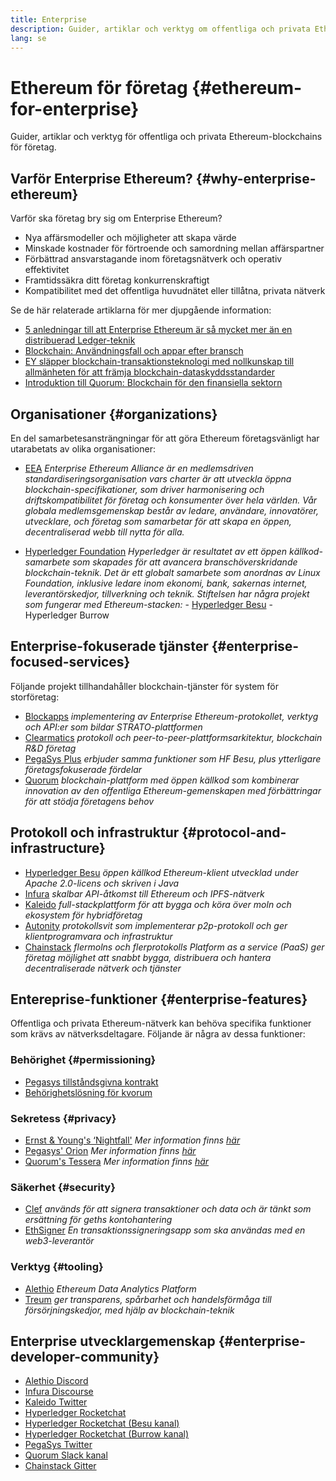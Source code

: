 ```yaml
---
title: Enterprise
description: Guider, artiklar och verktyg om offentliga och privata Ethereum-blockchains för företag
lang: se
---
```


# Ethereum för företag {#ethereum-for-enterprise}

<FeaturedText>Guider, artiklar och verktyg för offentliga och privata Ethereum-blockchains för företag.</FeaturedText>

## Varför Enterprise Ethereum? {#why-enterprise-ethereum}

Varför ska företag bry sig om Enterprise Ethereum?

- Nya affärsmodeller och möjligheter att skapa värde
- Minskade kostnader för förtroende och samordning mellan affärspartner
- Förbättrad ansvarstagande inom företagsnätverk och operativ effektivitet
- Framtidssäkra ditt företag konkurrenskraftigt
- Kompatibilitet med det offentliga huvudnätet eller tillåtna, privata nätverk

Se de här relaterade artiklarna för mer djupgående information:

- [5 anledningar till att Enterprise Ethereum är så mycket mer än en distribuerad Ledger-teknik](https://media.consensys.net/5-reasons-why-enterprise-ethereum-is-so-much-more-than-a-distributed-ledger-technology-c9a89db82cb5)
- [Blockchain: Användningsfall och appar efter bransch](https://media.consensys.net/enterprise-ethereum-blockchain-use-cases-and-applications-by-industry-3914d1210049)
- [EY släpper blockchain-transaktionsteknologi med nollkunskap till allmänheten för att främja blockchain-dataskyddsstandarder](https://www.ey.com/en_gl/news/2019/04/ey-releases-zero-knowledge-proof-blockchain-transaction-technology-to-the-public-domain-to-advance-blockchain-privacy-standards)
- [Introduktion till Quorum: Blockchain för den finansiella sektorn](https://medium.com/blockchain-at-berkeley/introduction-to-quorum-blockchain-for-the-financial-sector-58813f84e88c)

## Organisationer {#organizations}

En del samarbetesansträngningar för att göra Ethereum företagsvänligt har utarabetats av olika organisationer:

- [EEA](https://entethalliance.org/) _Enterprise Ethereum Alliance är en medlemsdriven standardiseringsorganisation vars charter är att utveckla öppna blockchain-specifikationer, som driver harmonisering och driftskompatibilitet för företag och konsumenter över hela världen. Vår globala medlemsgemenskap består av ledare, användare, innovatörer, utvecklare, och företag som samarbetar för att skapa en öppen, decentraliserad webb till nytta för alla._

- [Hyperledger Foundation](https://hyperledger.org) _Hyperledger är resultatet av ett öppen källkod-samarbete som skapades för att avancera branschöverskridande blockchain-teknik. Det är ett globalt samarbete som anordnas av Linux Foundation, inklusive ledare inom ekonomi, bank, sakernas internet, leverantörskedjor, tillverkning och teknik._ _Stiftelsen har några projekt som fungerar med Ethereum-stacken:_ - [Hyperledger Besu](https://www.hyperledger.org/blog/2019/08/29/announcing-hyperledger-besu) - Hyperledger Burrow

## Enterprise-fokuserade tjänster {#enterprise-focused-services}

Följande projekt tillhandahåller blockchain-tjänster för system för storföretag:

- [Blockapps](https://blockapps.net/) _implementering av Enterprise Ethereum-protokollet, verktyg och API:er som bildar STRATO-plattformen_
- [Clearmatics](https://www.clearmatics.com/about) _protokoll och peer-to-peer-plattformsarkitektur, blockchain R&D företag_
- [PegaSys Plus](https://pegasys.tech/enterprise/) _erbjuder samma funktioner som HF Besu, plus ytterligare företagsfokuserade fördelar_
- [Quorum](https://www.goquorum.com/) _blockchain-plattform med öppen källkod som kombinerar innovation av den offentliga Ethereum-gemenskapen med förbättringar för att stödja företagens behov_

## Protokoll och infrastruktur {#protocol-and-infrastructure}

- [Hyperledger Besu](https://www.hyperledger.org/projects/besu) _öppen källkod Ethereum-klient utvecklad under Apache 2.0-licens och skriven i Java_
- [Infura](https://infura.io/) _skalbar API-åtkomst till Ethereum och IPFS-nätverk_
- [Kaleido](https://kaleido.io/) _full-stackplattform för att bygga och köra över moln och ekosystem för hybridföretag_
- [Autonity](https://www.clearmatics.com/about/) _protokollsvit som implementerar p2p-protokoll och ger klientprogramvara och infrastruktur_
- [Chainstack](https://chainstack.com/) _flermolns och flerprotokolls Platform as a service (PaaS) ger företag möjlighet att snabbt bygga, distribuera och hantera decentraliserade nätverk och tjänster_

## Entereprise-funktioner {#enterprise-features}

Offentliga och privata Ethereum-nätverk kan behöva specifika funktioner som krävs av nätverksdeltagare. Följande är några av dessa funktioner:

### Behörighet {#permissioning}

- [Pegasys tillståndsgivna kontrakt](https://github.com/PegaSysEng/permissioning-smart-contracts)
- [Behörighetslösning för kvorum](https://github.com/jpmorganchase/quorum/wiki/Security)

### Sekretess {#privacy}

- [Ernst & Young's ‘Nightfall'](https://github.com/EYBlockchain/nightfall) _Mer information finns [här](https://bravenewcoin.com/insights/ernst-and-young-rolls-out-'nightfall-to-enable-private-transactions-on)_
- [Pegasys' Orion](https://docs.pantheon.pegasys.tech/en/stable/Concepts/Privacy/Privacy-Overview/) _Mer information finns [här](https://pegasys.tech/privacy-in-pantheon-how-it-works-and-why-your-enterprise-should-care/)_
- [Quorum's Tessera](https://docs.goquorum.com/en/latest/Privacy/Tessera/Tessera/) _Mer information finns [här](https://github.com/jpmorganchase/tessera/wiki/How-Tessera-works)_

### Säkerhet {#security}

- [Clef](https://geth.ethereum.org/docs/clef/tutorial) _används för att signera transaktioner och data och är tänkt som ersättning för geths kontohantering_
- [EthSigner](https://github.com/ConsenSys/ethsigner) _En transaktionssigneringsapp som ska användas med en web3-leverantör_

### Verktyg {#tooling}

- [Alethio](https://explorer.aleth.io/) _Ethereum Data Analytics Platform_
- [Treum](https://treum.io/) _ger transparens, spårbarhet och handelsförmåga till försörjningskedjor, med hjälp av blockchain-teknik_

## Enterprise utvecklargemenskap {#enterprise-developer-community}

- [Alethio Discord](https://discord.gg/d2t8NuU)
- [Infura Discourse](https://community.infura.io/)
- [Kaleido Twitter](https://x.com/Kaleido_io)
- [Hyperledger Rocketchat](https://chat.hyperledger.org/)
- [Hyperledger Rocketchat (Besu kanal)](https://chat.hyperledger.org/channel/besu)
- [Hyperledger Rocketchat (Burrow kanal)](https://chat.hyperledger.org/channel/burrow)
- [PegaSys Twitter](https://x.com/Kaleido_io)
- [Quorum Slack kanal](http://bit.ly/quorum-slack)
- [Chainstack Gitter](https://gitter.im/chainstack/Lobby)
